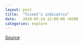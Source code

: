 ```yaml
---
layout: post
title:  "Tissot’s indicatrix"
date:   2018-05-24 12:00:00 +0200
categories: explore
---
```


<div id="visual"></div>

<script type="module">
  import notebook from "https://api.observablehq.com/@fil/tissots-indicatrix.js?key=1ef8c91929d29461";
  const renders = {
    "viewof p": "p",
    "display": "div.fullwidth",
  };

  const target = document.querySelector("#visual");
  for (let i in renders) {
    let s = renders[i], a = s.match(/^\w+/);
    if (a) {
      renders[i] = document.createElement(a[0]);
      // we will do without the wrapper if https://github.com/observablehq/notebook-runtime/issues/115
      let wrapper = document.createElement(a[0]);
      target.appendChild(wrapper);
      wrapper.appendChild(renders[i]);
      if (a = s.match(/\.(\w+)$/))
        renders[i].parentNode.className = a[1]; 
    }
    else
      renders[i] = document.querySelector(renders[i]);
  }

  import {Inspector, Runtime} from "https://unpkg.com/@observablehq/notebook-runtime@1.0.1?module";
  Runtime.load(notebook, (variable) => {
    if (renders[variable.name]) {
      return new Inspector(renders[variable.name]);
    } else {
      // return true; // uncomment if hidden cells must be eval'd
    }
  });
</script>


<style>
/* https://css-tricks.com/full-width-containers-limited-width-parents/ */
.fullwidth {
  width: 100vw;
  position: relative;
  left: 50%;
  right: 50%;
  margin-left: -50vw;
  margin-right: -50vw;
}
#display { min-height: 40vw }
</style>

[Source](https://beta.observablehq.com/@fil/tissots-indicatrix)